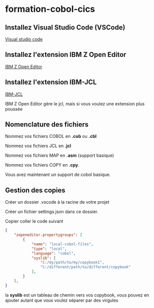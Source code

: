 # formation-cobol-cics

## Installez Visual Studio Code (VSCode)

[Visual studio code](https://code.visualstudio.com/)

## Installez l'extension IBM Z Open Editor

[IBM Z Open Editor](https://marketplace.visualstudio.com/items?itemName=IBM.zopeneditor)

## Installez l'extension IBM-JCL

[IBM-JCL](https://marketplace.visualstudio.com/items?itemName=kelosky.ibm-jcl)

IBM Z Open Editor gère le jcl, mais si vous voulez une extension plus poussée

## Nomenclature des fichiers

Nommez vos fichiers COBOL en **.cob** ou **.cbl**

Nommez vos fichiers JCL en **.jcl**

Nommez vos fichiers MAP en **.asm** (support basique)

Nommez vos fichiers COPY en **.cpy**.

Vous avez maintenant un support de cobol basique.

## Gestion des copies

Créer un dossier .vscode à la racine de votre projet

Créer un fichier settings.json dans ce dossier.

Copier coller le code suivant

```json
{
    "zopeneditor.propertygroups": [
        {
            "name": "local-cobol-files",
            "type": "local",
            "language": "cobol",
            "syslib": [
                "C:/my/path/to/my/copybook1",
                "C:/different/path/to/different/copybook"
            ],
        }
    ],
}
```

la **syslib** est un tableau de chemin vers vos copybook, vous pouvez en ajouter autant que vous voulez séparer par des virgules
